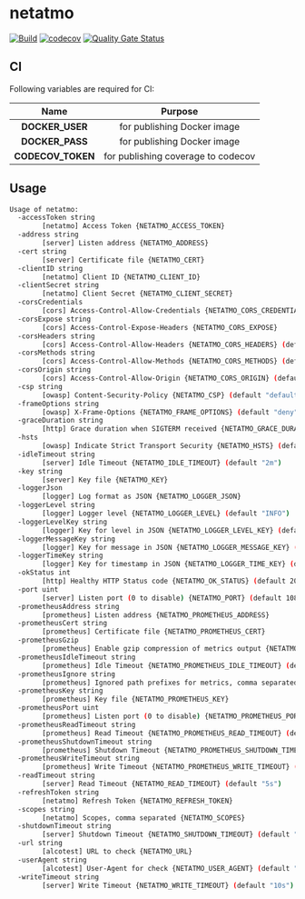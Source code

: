 # netatmo

[![Build](https://github.com/ViBiOh/netatmo/workflows/Build/badge.svg)](https://github.com/ViBiOh/netatmo/actions)
[![codecov](https://codecov.io/gh/ViBiOh/netatmo/branch/main/graph/badge.svg)](https://codecov.io/gh/ViBiOh/netatmo)
[![Quality Gate Status](https://sonarcloud.io/api/project_badges/measure?project=ViBiOh_netatmo&metric=alert_status)](https://sonarcloud.io/dashboard?id=ViBiOh_netatmo)

## CI

Following variables are required for CI:

|       Name        |              Purpose               |
| :---------------: | :--------------------------------: |
|  **DOCKER_USER**  |    for publishing Docker image     |
|  **DOCKER_PASS**  |    for publishing Docker image     |
| **CODECOV_TOKEN** | for publishing coverage to codecov |

## Usage

```bash
Usage of netatmo:
  -accessToken string
        [netatmo] Access Token {NETATMO_ACCESS_TOKEN}
  -address string
        [server] Listen address {NETATMO_ADDRESS}
  -cert string
        [server] Certificate file {NETATMO_CERT}
  -clientID string
        [netatmo] Client ID {NETATMO_CLIENT_ID}
  -clientSecret string
        [netatmo] Client Secret {NETATMO_CLIENT_SECRET}
  -corsCredentials
        [cors] Access-Control-Allow-Credentials {NETATMO_CORS_CREDENTIALS}
  -corsExpose string
        [cors] Access-Control-Expose-Headers {NETATMO_CORS_EXPOSE}
  -corsHeaders string
        [cors] Access-Control-Allow-Headers {NETATMO_CORS_HEADERS} (default "Content-Type")
  -corsMethods string
        [cors] Access-Control-Allow-Methods {NETATMO_CORS_METHODS} (default "GET")
  -corsOrigin string
        [cors] Access-Control-Allow-Origin {NETATMO_CORS_ORIGIN} (default "*")
  -csp string
        [owasp] Content-Security-Policy {NETATMO_CSP} (default "default-src 'self'; base-uri 'self'")
  -frameOptions string
        [owasp] X-Frame-Options {NETATMO_FRAME_OPTIONS} (default "deny")
  -graceDuration string
        [http] Grace duration when SIGTERM received {NETATMO_GRACE_DURATION} (default "30s")
  -hsts
        [owasp] Indicate Strict Transport Security {NETATMO_HSTS} (default true)
  -idleTimeout string
        [server] Idle Timeout {NETATMO_IDLE_TIMEOUT} (default "2m")
  -key string
        [server] Key file {NETATMO_KEY}
  -loggerJson
        [logger] Log format as JSON {NETATMO_LOGGER_JSON}
  -loggerLevel string
        [logger] Logger level {NETATMO_LOGGER_LEVEL} (default "INFO")
  -loggerLevelKey string
        [logger] Key for level in JSON {NETATMO_LOGGER_LEVEL_KEY} (default "level")
  -loggerMessageKey string
        [logger] Key for message in JSON {NETATMO_LOGGER_MESSAGE_KEY} (default "message")
  -loggerTimeKey string
        [logger] Key for timestamp in JSON {NETATMO_LOGGER_TIME_KEY} (default "time")
  -okStatus int
        [http] Healthy HTTP Status code {NETATMO_OK_STATUS} (default 204)
  -port uint
        [server] Listen port (0 to disable) {NETATMO_PORT} (default 1080)
  -prometheusAddress string
        [prometheus] Listen address {NETATMO_PROMETHEUS_ADDRESS}
  -prometheusCert string
        [prometheus] Certificate file {NETATMO_PROMETHEUS_CERT}
  -prometheusGzip
        [prometheus] Enable gzip compression of metrics output {NETATMO_PROMETHEUS_GZIP}
  -prometheusIdleTimeout string
        [prometheus] Idle Timeout {NETATMO_PROMETHEUS_IDLE_TIMEOUT} (default "10s")
  -prometheusIgnore string
        [prometheus] Ignored path prefixes for metrics, comma separated {NETATMO_PROMETHEUS_IGNORE}
  -prometheusKey string
        [prometheus] Key file {NETATMO_PROMETHEUS_KEY}
  -prometheusPort uint
        [prometheus] Listen port (0 to disable) {NETATMO_PROMETHEUS_PORT} (default 9090)
  -prometheusReadTimeout string
        [prometheus] Read Timeout {NETATMO_PROMETHEUS_READ_TIMEOUT} (default "5s")
  -prometheusShutdownTimeout string
        [prometheus] Shutdown Timeout {NETATMO_PROMETHEUS_SHUTDOWN_TIMEOUT} (default "5s")
  -prometheusWriteTimeout string
        [prometheus] Write Timeout {NETATMO_PROMETHEUS_WRITE_TIMEOUT} (default "10s")
  -readTimeout string
        [server] Read Timeout {NETATMO_READ_TIMEOUT} (default "5s")
  -refreshToken string
        [netatmo] Refresh Token {NETATMO_REFRESH_TOKEN}
  -scopes string
        [netatmo] Scopes, comma separated {NETATMO_SCOPES}
  -shutdownTimeout string
        [server] Shutdown Timeout {NETATMO_SHUTDOWN_TIMEOUT} (default "10s")
  -url string
        [alcotest] URL to check {NETATMO_URL}
  -userAgent string
        [alcotest] User-Agent for check {NETATMO_USER_AGENT} (default "Alcotest")
  -writeTimeout string
        [server] Write Timeout {NETATMO_WRITE_TIMEOUT} (default "10s")
```
